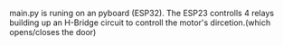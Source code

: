 main.py is runing on an pyboard (ESP32). The ESP23 controlls 4 relays building up an H-Bridge circuit to controll the motor's dircetion.(which opens/closes the door)
